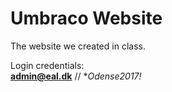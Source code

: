 ﻿# Umbraco Website

The website we created in class.

Login credentials:<br/>
**admin@eal.dk** // **Odense2017!*